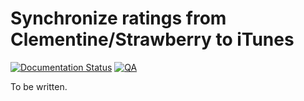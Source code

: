 # Synchronize ratings from Clementine/Strawberry to iTunes

[![Documentation Status](https://readthedocs.org/projects/clem2itunes/badge/?version=latest)](https://clem2itunes.readthedocs.io/en/latest/?badge=latest)
[![QA](https://github.com/Tatsh/clem2itunes/actions/workflows/qa.yml/badge.svg)](https://github.com/Tatsh/clem2itunes/actions/workflows/qa.yml)

To be written.
